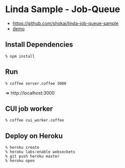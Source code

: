 Linda Sample - Job-Queue
========================

- https://github.com/shokai/linda-job-queue-sample
- [demo](http://linda-job-queue-sample.herokuapp.com)

## Install Dependencies

    % npm install

## Run

    % coffee server.coffee 3000

=> http://localhost:3000


## CUI job worker

    % coffee cui_worker.coffee


## Deploy on Heroku

    % heroku create
    % heroku labs:enable websockets
    % git push heroku master
    % heroku open
